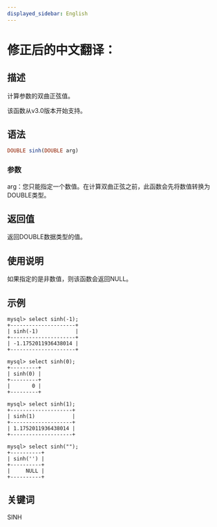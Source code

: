```yaml
---
displayed_sidebar: English
---
```


# 修正后的中文翻译：

## 描述

计算参数的双曲正弦值。

该函数从v3.0版本开始支持。

## 语法

```Haskell
DOUBLE sinh(DOUBLE arg)
```

### 参数

arg：您只能指定一个数值。在计算双曲正弦之前，此函数会先将数值转换为DOUBLE类型。

## 返回值

返回DOUBLE数据类型的值。

## 使用说明

如果指定的是非数值，则该函数会返回NULL。

## 示例

```Plain
mysql> select sinh(-1);
+---------------------+
| sinh(-1)            |
+---------------------+
| -1.1752011936438014 |
+---------------------+

mysql> select sinh(0);
+---------+
| sinh(0) |
+---------+
|       0 |
+---------+

mysql> select sinh(1);
+--------------------+
| sinh(1)            |
+--------------------+
| 1.1752011936438014 |
+--------------------+

mysql> select sinh("");
+----------+
| sinh('') |
+----------+
|     NULL |
+----------+
```

## 关键词

SINH
